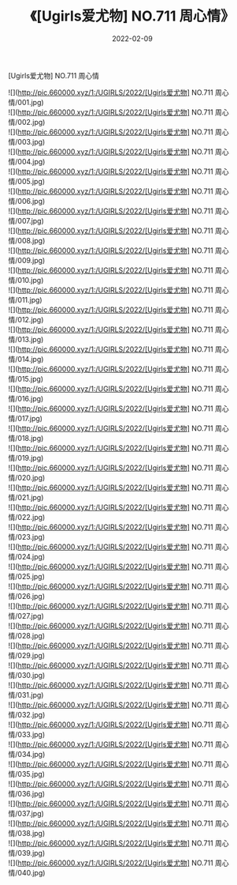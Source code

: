 ﻿---
layout: post
title:  《[Ugirls爱尤物] NO.711 周心情》
date:   2022-02-09
img: http://pic.660000.xyz/1:/UGIRLS/2022/[Ugirls爱尤物] NO.711 周心情/000.jpg
categories: [美女, 清纯, 唯美]
---

[Ugirls爱尤物] NO.711 周心情

 ![](http://pic.660000.xyz/1:/UGIRLS/2022/[Ugirls爱尤物] NO.711 周心情/001.jpg) <br>![](http://pic.660000.xyz/1:/UGIRLS/2022/[Ugirls爱尤物] NO.711 周心情/002.jpg) <br>![](http://pic.660000.xyz/1:/UGIRLS/2022/[Ugirls爱尤物] NO.711 周心情/003.jpg) <br>![](http://pic.660000.xyz/1:/UGIRLS/2022/[Ugirls爱尤物] NO.711 周心情/004.jpg) <br>![](http://pic.660000.xyz/1:/UGIRLS/2022/[Ugirls爱尤物] NO.711 周心情/005.jpg) <br>![](http://pic.660000.xyz/1:/UGIRLS/2022/[Ugirls爱尤物] NO.711 周心情/006.jpg) <br>![](http://pic.660000.xyz/1:/UGIRLS/2022/[Ugirls爱尤物] NO.711 周心情/007.jpg) <br>![](http://pic.660000.xyz/1:/UGIRLS/2022/[Ugirls爱尤物] NO.711 周心情/008.jpg) <br>![](http://pic.660000.xyz/1:/UGIRLS/2022/[Ugirls爱尤物] NO.711 周心情/009.jpg) <br>![](http://pic.660000.xyz/1:/UGIRLS/2022/[Ugirls爱尤物] NO.711 周心情/010.jpg) <br>![](http://pic.660000.xyz/1:/UGIRLS/2022/[Ugirls爱尤物] NO.711 周心情/011.jpg) <br>![](http://pic.660000.xyz/1:/UGIRLS/2022/[Ugirls爱尤物] NO.711 周心情/012.jpg) <br>![](http://pic.660000.xyz/1:/UGIRLS/2022/[Ugirls爱尤物] NO.711 周心情/013.jpg) <br>![](http://pic.660000.xyz/1:/UGIRLS/2022/[Ugirls爱尤物] NO.711 周心情/014.jpg) <br>![](http://pic.660000.xyz/1:/UGIRLS/2022/[Ugirls爱尤物] NO.711 周心情/015.jpg) <br>![](http://pic.660000.xyz/1:/UGIRLS/2022/[Ugirls爱尤物] NO.711 周心情/016.jpg) <br>![](http://pic.660000.xyz/1:/UGIRLS/2022/[Ugirls爱尤物] NO.711 周心情/017.jpg) <br>![](http://pic.660000.xyz/1:/UGIRLS/2022/[Ugirls爱尤物] NO.711 周心情/018.jpg) <br>![](http://pic.660000.xyz/1:/UGIRLS/2022/[Ugirls爱尤物] NO.711 周心情/019.jpg) <br>![](http://pic.660000.xyz/1:/UGIRLS/2022/[Ugirls爱尤物] NO.711 周心情/020.jpg) <br>![](http://pic.660000.xyz/1:/UGIRLS/2022/[Ugirls爱尤物] NO.711 周心情/021.jpg) <br>![](http://pic.660000.xyz/1:/UGIRLS/2022/[Ugirls爱尤物] NO.711 周心情/022.jpg) <br>![](http://pic.660000.xyz/1:/UGIRLS/2022/[Ugirls爱尤物] NO.711 周心情/023.jpg) <br>![](http://pic.660000.xyz/1:/UGIRLS/2022/[Ugirls爱尤物] NO.711 周心情/024.jpg) <br>![](http://pic.660000.xyz/1:/UGIRLS/2022/[Ugirls爱尤物] NO.711 周心情/025.jpg) <br>![](http://pic.660000.xyz/1:/UGIRLS/2022/[Ugirls爱尤物] NO.711 周心情/026.jpg) <br>![](http://pic.660000.xyz/1:/UGIRLS/2022/[Ugirls爱尤物] NO.711 周心情/027.jpg) <br>![](http://pic.660000.xyz/1:/UGIRLS/2022/[Ugirls爱尤物] NO.711 周心情/028.jpg) <br>![](http://pic.660000.xyz/1:/UGIRLS/2022/[Ugirls爱尤物] NO.711 周心情/029.jpg) <br>![](http://pic.660000.xyz/1:/UGIRLS/2022/[Ugirls爱尤物] NO.711 周心情/030.jpg) <br>![](http://pic.660000.xyz/1:/UGIRLS/2022/[Ugirls爱尤物] NO.711 周心情/031.jpg) <br>![](http://pic.660000.xyz/1:/UGIRLS/2022/[Ugirls爱尤物] NO.711 周心情/032.jpg) <br>![](http://pic.660000.xyz/1:/UGIRLS/2022/[Ugirls爱尤物] NO.711 周心情/033.jpg) <br>![](http://pic.660000.xyz/1:/UGIRLS/2022/[Ugirls爱尤物] NO.711 周心情/034.jpg) <br>![](http://pic.660000.xyz/1:/UGIRLS/2022/[Ugirls爱尤物] NO.711 周心情/035.jpg) <br>![](http://pic.660000.xyz/1:/UGIRLS/2022/[Ugirls爱尤物] NO.711 周心情/036.jpg) <br>![](http://pic.660000.xyz/1:/UGIRLS/2022/[Ugirls爱尤物] NO.711 周心情/037.jpg) <br>![](http://pic.660000.xyz/1:/UGIRLS/2022/[Ugirls爱尤物] NO.711 周心情/038.jpg) <br>![](http://pic.660000.xyz/1:/UGIRLS/2022/[Ugirls爱尤物] NO.711 周心情/039.jpg) <br>![](http://pic.660000.xyz/1:/UGIRLS/2022/[Ugirls爱尤物] NO.711 周心情/040.jpg) <br>